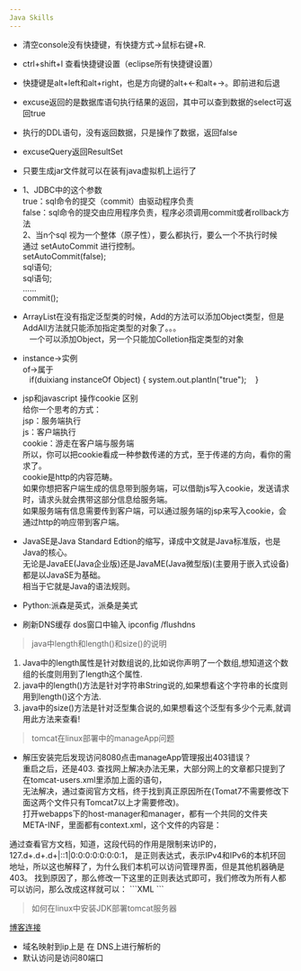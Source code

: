 ```yaml
---
Java Skills
---  
```

- 清空console没有快捷键，有快捷方式->鼠标右键+R.  
- ctrl+shift+l 查看快捷键设置（eclipse所有快捷键设置）  
- 快捷键是alt+left和alt+right，也是方向键的alt+←和alt+→。即前进和后退  
- excuse返回的是数据库语句执行结果的返回，其中可以查到数据的select可返回true  
- 执行的DDL语句，没有返回数据，只是操作了数据，返回false  
- excuseQuery返回ResultSet  
- 只要生成jar文件就可以在装有java虚拟机上运行了  
- 1、JDBC中的这个参数  
    true：sql命令的提交（commit）由驱动程序负责  
    false：sql命令的提交由应用程序负责，程序必须调用commit或者rollback方法  
    2、当n个sql 视为一个整体（原子性），要么都执行，要么一个不执行时候  
    通过 setAutoCommit 进行控制。  
    setAutoCommit(false);  
    sql语句;  
    sql语句;  
    ......  
    commit();  

- ArrayList在没有指定泛型类的时候，Add的方法可以添加Object类型，但是AddAll方法就只能添加指定类型的对象了。。。  
    一个可以添加Object，另一个只能加Colletion指定类型的对象  
- instance→实例  
    of→属于  
    if(duixiang instanceOf Object)
    {
        system.out.plantln("true");
    }
- jsp和javascript 操作cookie 区别  
给你一个思考的方式：  
jsp：服务端执行  
js：客户端执行  
cookie：游走在客户端与服务端  
所以，你可以把cookie看成一种参数传递的方式，至于传递的方向，看你的需求了。  
cookie是http的内容范畴。  
如果你想把客户端生成的信息带到服务端，可以借助js写入cookie，发送请求时，请求头就会携带这部分信息给服务端。  
如果服务端有信息需要传到客户端，可以通过服务端的jsp来写入cookie，会通过http的响应带到客户端。  

- JavaSE是Java Standard Edtion的缩写，译成中文就是Java标准版，也是Java的核心。  
    无论是JavaEE(Java企业版)还是JavaME(Java微型版)(主要用于嵌入式设备)都是以JavaSE为基础。  
    相当于它就是Java的语法规则。  

- Python:派森是英式，派桑是美式  

- 刷新DNS缓存 dos窗口中输入 ipconfig /flushdns  

> java中length和length()和size()的说明  
1. Java中的length属性是针对数组说的,比如说你声明了一个数组,想知道这个数组的长度则用到了length这个属性.  
2. java中的length()方法是针对字符串String说的,如果想看这个字符串的长度则用到length()这个方法.  
3. java中的size()方法是针对泛型集合说的,如果想看这个泛型有多少个元素,就调用此方法来查看!  

> tomcat在linux部署中的manageApp问题  

- 解压安装完后发现访问8080点击manageApp管理报出403错误？  
    重启之后，还是403.
查找网上解决办法无果，大部分网上的文章都只提到了在tomcat-users.xml里添加上面的语句，  
无法解决，通过查阅官方文档，终于找到真正原因所在(Tomat7不需要修改下面这两个文件只有Tomcat7以上才需要修改)。  
打开webapps下的host-manager和manager，都有一个共同的文件夹META-INF，里面都有context.xml，这个文件的内容是：  
<Context antiResourceLocking="false" privileged="true" >  
  <Valve className="org.apache.catalina.valves.RemoteAddrValve"  
         allow="127.d+.d+.d+|::1|0:0:0:0:0:0:0:1" />  
</Context>  
通过查看官方文档，知道，这段代码的作用是限制来访IP的，127.d+.d+.d+|::1|0:0:0:0:0:0:0:1，  
是正则表达式，表示IPv4和IPv6的本机环回地址，所以这也解释了，为什么我们本机可以访问管理界面，但是其他机器确是403。  
找到原因了，那么修改一下这里的正则表达式即可，我们修改为所有人都可以访问，那么改成这样就可以：  
```XML
<Context antiResourceLocking="false" privileged="true" >  
  <Valve className="org.apache.catalina.valves.RemoteAddrValve"  
         allow="^.*$" />  
</Context>
```

> 如何在linux中安装JDK部署tomcat服务器  
  
[博客连接](http://www.cnblogs.com/hanyinglong/p/5025635.html)  

- 域名映射到ip上是 在 DNS上进行解析的  
- 默认访问是访问80端口  
